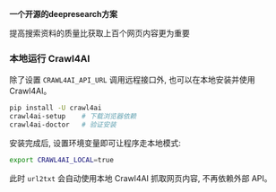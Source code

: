 **一个开源的deepresearch方案**

提高搜索资料的质量比获取上百个网页内容更为重要

### 本地运行 Crawl4AI

除了设置 `CRAWL4AI_API_URL` 调用远程接口外, 也可以在本地安装并使用 Crawl4AI。

```bash
pip install -U crawl4ai
crawl4ai-setup    # 下载浏览器依赖
crawl4ai-doctor   # 验证安装
```

安装完成后, 设置环境变量即可让程序走本地模式:

```bash
export CRAWL4AI_LOCAL=true
```

此时 `url2txt` 会自动使用本地 Crawl4AI 抓取网页内容, 不再依赖外部 API。

